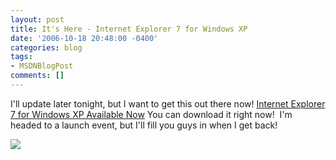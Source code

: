 ```yaml
---
layout: post
title: It's Here - Internet Explorer 7 for Windows XP
date: '2006-10-18 20:48:00 -0400'
categories: blog
tags:
- MSDNBlogPost
comments: []
---
```


I'll update later tonight, but I want to get this out there now! [Internet Explorer 7 for Windows XP Available Now](http://blogs.msdn.com/ie/archive/2006/10/18/internet-explorer-7-for-windows-xp-available-now.aspx) You can download it right now!  I'm headed to a launch event, but I'll fill you guys in when I get back!

![](http://blogs.msdn.com/aggbug.aspx?PostID=841772)